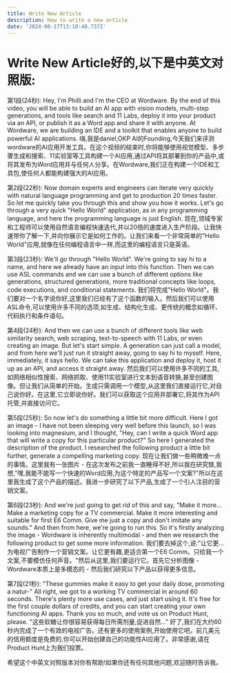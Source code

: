 ```yaml
---
title: Write New Article
description: How to write a new article
date: '2024-08-17T13:10:40.737Z'
---
```



# Write New Article好的,以下是中英文对照版:

第1段(24秒):
Hey, I'm Philli and I'm the CEO at Wordware. By the end of this video, you will be able to build an AI app with vision models, multi-step generations, and tools like search and 11 Labs, deploy it into your product via an API, or publish it as a Word app and share it with anyone. At Wordware, we are building an IDE and a toolkit that enables anyone to build powerful AI applications.
嗨,我是daniel,OKP AI的Founding,今天我们来评测wordware的AI应用开发工具。在这个视频的结束时,你将能够使用视觉模型、多步骤生成和搜索、11实验室等工具构建一个AI应用,通过API将其部署到你的产品中,或将其发布为Word应用并与任何人分享。在Wordware,我们正在构建一个IDE和工具包,使任何人都能构建强大的AI应用。

第2段(22秒):
Now domain experts and engineers can iterate very quickly with natural language programming and get to production 20 times faster. So let me quickly take you through this and show you how it works. Let's go through a very quick "Hello World" application, as in any programming language, and here the programming language is just English.
现在,领域专家和工程师可以使用自然语言编程快速迭代,并以20倍的速度进入生产阶段。让我快速带你了解一下,并向你展示它是如何工作的。让我们来看一个非常简单的"Hello World"应用,就像在任何编程语言中一样,而这里的编程语言只是英语。

第3段(23秒):
We'll go through "Hello World". We're going to say hi to a name, and here we already have an input into this function. Then we can use ASL commands and we can use a bunch of different options like generations, structured generations, more traditional concepts like loops, code executions, and conditional statements.
我们将完成"Hello World"。我们要对一个名字说你好,这里我们已经有了这个函数的输入。然后我们可以使用ASL命令,可以使用许多不同的选项,如生成、结构化生成、更传统的概念如循环、代码执行和条件语句。

第4段(24秒):
And then we can use a bunch of different tools like web similarity search, web scraping, text-to-speech with 11 Labs, or even creating an image. But let's start simple. A generation can just call a model, and from here we'll just run it straight away, going to say hi to myself. Here, immediately, it says hello. We can take this application and deploy it, host it up as an API, and access it straight away.
然后我们可以使用许多不同的工具,如网络相似性搜索、网络抓取、使用11实验室进行文本到语音转换,甚至创建图像。但让我们从简单的开始。生成只需调用一个模型,从这里我们直接运行它,对自己说你好。在这里,它立即说你好。我们可以获取这个应用并部署它,将其作为API托管,并直接访问它。

第5段(25秒):
So now let's do something a little bit more difficult. Here I got an image - I have not been sleeping very well before this launch, so I was looking into magnesium, and I thought, "Hey, can I write a quick Word app that will write a copy for this particular product?" So here I generated the description of the product. I researched the following product a little bit further, generate a compelling marketing copy.
现在让我们做一些稍微难一点的事情。这里我有一张图片 - 在这次发布之前我一直睡得不好,所以我在研究镁,我想,"嘿,我能不能写一个快速的Word应用,为这个特定的产品写一个文案?"所以在这里我生成了这个产品的描述。我进一步研究了以下产品,生成了一个引人注目的营销文案。

第6段(23秒):
And we're just going to get rid of this and say, "Make it more... Make a marketing copy for a TV commercial. Make it more interesting and suitable for first E6 Comm. Give me just a copy and don't imitate any sounds." And then from here, we're going to run this. So it's firstly analyzing the image - Wordware is inherently multimodal - and then we research the following product to get some more information.
我们要去掉这个,说:"让它更...为电视广告制作一个营销文案。让它更有趣,更适合第一个E6 Comm。只给我一个文案,不要模仿任何声音。"然后从这里,我们要运行它。首先它分析图像 - Wordware本质上是多模态的 - 然后我们研究以下产品以获得更多信息。

第7段(21秒):
"These gummies make it easy to get your daily dose, promoting a natur-" All right, we got to a working TV commercial in around 60 seconds. There's plenty more use cases, and just start using it. It's free for the first couple dollars of credits, and you can start creating your own functioning AI apps. Thank you so much, and vote us on Product Hunt, please.
"这些软糖让你很容易获得每日所需剂量,促进自然..." 好了,我们在大约60秒内完成了一个有效的电视广告。还有更多的使用案例,开始使用它吧。前几美元的信用额度是免费的,你可以开始创建自己的功能性AI应用了。非常感谢,请在Product Hunt上为我们投票。

希望这个中英文对照版本对你有帮助!如果你还有任何其他问题,欢迎随时告诉我。